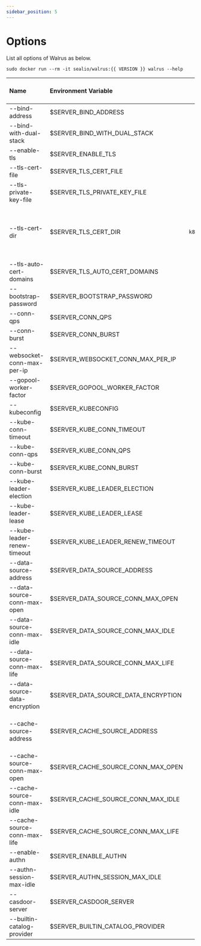 ```yaml
---
sidebar_position: 5
---
```


# Options

List all options of Walrus as below.

```shell
sudo docker run --rm -it sealio/walrus:{{ VERSION }} walrus --help
```

| Name | Environment Variable | Default | Usage | Configure Multiple Times? |
| :--- | :--- | :---: | :--- | :---: |
| --bind-address | $SERVER_BIND_ADDRESS | `0.0.0.0` | The IP address on which to listen. | |
| --bind-with-dual-stack | $SERVER_BIND_WITH_DUAL_STACK | `true` | Enable dual stack socket listening. | |
| --enable-tls | $SERVER_ENABLE_TLS | `true` | Enable HTTPs. | |
| --tls-cert-file | $SERVER_TLS_CERT_FILE |  | The file containing the default x509 certificate for HTTPS. If any CA certs, concatenated after server cert file. | |
| --tls-private-key-file | $SERVER_TLS_PRIVATE_KEY_FILE |  | The file containing the default x509 private key matching --tls-cert-file. | |
| --tls-cert-dir | $SERVER_TLS_CERT_DIR | `k8s:///secrets` | The directory where the TLS certs are located. If --tls-cert-file and --tls-private-key-file are provided, this flag will be ignored. If --tls-cert-file and --tls-private-key-file are not provided, the certificate and key of auto-signed or self-signed are saved to where this flag specified. By default, the keypair are saved to the hosted Kubernetes cluster with 'k8s:///secrets', which can be shared between multiple instances for high availability. If you wanna saving to the local directory, use '/path/to/save' please, and make sure the directory is writable between multiple instances. | |
| --tls-auto-cert-domains | $SERVER_TLS_AUTO_CERT_DOMAINS | | The domains to accept ACME HTTP-01 or TLS-ALPN-01 challenge to generate HTTPS x509 certificate and private key, and saved to the directory specified by --tls-cert-dir. If --tls-cert-file and --tls-key-file are provided, this flag will be ignored. | Y |
| --bootstrap-password | $SERVER_BOOTSTRAP_PASSWORD | | The password to bootstrap instead of random generating. | |
| --conn-qps | $SERVER_CONN_QPS | `10` | The qps(maximum average number per second) when dialing the server. | |
| --conn-burst | $SERVER_CONN_BURST | `20` | The burst(maximum number at the same moment) when dialing the server. | |
| --websocket-conn-max-per-ip | $SERVER_WEBSOCKET_CONN_MAX_PER_IP | `25` | The maximum number of websocket connections per IP. | |
| --gopool-worker-factor | $SERVER_GOPOOL_WORKER_FACTOR | `25` | The gopool worker factor determines the number of tasks of the goroutine worker pool,it is calculated by the number of CPU cores multiplied by this factor. | |
| --kubeconfig | $SERVER_KUBECONFIG | | The configuration path of the worker kubernetes cluster. | |
| --kube-conn-timeout | $SERVER_KUBE_CONN_TIMEOUT | `5m` | The timeout for dialing the worker kubernetes cluster. | |
| --kube-conn-qps | $SERVER_KUBE_CONN_QPS | `16` | The qps(maximum average number per second) when dialing the worker kubernetes cluster. | |
| --kube-conn-burst | $SERVER_KUBE_CONN_BURST | `64` | The burst(maximum number at the same moment) when dialing the worker kubernetes cluster. | |
| --kube-leader-election | $SERVER_KUBE_LEADER_ELECTION | `true` | The config to determines whether or not to use leader election, leader election is primarily used in multi-instance deployments. | |
| --kube-leader-lease | $SERVER_KUBE_LEADER_LEASE | `15s` | The duration to keep the leadership. If --kube-leader-election=false, this flag will be ignored. When the network environment is not ideal or do not want to cause frequent access to the cluster, please increase the value appropriately. | |
| --kube-leader-renew-timeout | $SERVER_KUBE_LEADER_RENEW_TIMEOUT | `10s` | The duration to renew the leadership before give up, must be less than the duration of --kube-leader-lease.If --kube-leader-election=false, this flag will be ignored. When the network environment is not ideal, please increase the value appropriately. | |
| --data-source-address | $SERVER_DATA_SOURCE_ADDRESS | | The addresses for connecting data source, e.g. Postgres(postgres://[username[:password]@]host[:port]/dbname[?param1=value1&...&paramN=valueN]). | |
| --data-source-conn-max-open | $SERVER_DATA_SOURCE_CONN_MAX_OPEN | `15` | The maximum opening connections for connecting data source. | |
| --data-source-conn-max-idle | $SERVER_DATA_SOURCE_CONN_MAX_IDLE | `5` | The maximum idling connections for connecting data source. | |
| --data-source-conn-max-life | $SERVER_DATA_SOURCE_CONN_MAX_LIFE | `10m` | The maximum lifetime for connecting data source. | |
| --data-source-data-encryption | $SERVER_DATA_SOURCE_DATA_ENCRYPTION | | The algorithm and key(in-hex string) for encrypting the user credentials storing in data source, e.g. aesgcm:3a9b4000d0ad8fbcd01eb922231d395d, aesgcm:b4d1c09dcf62214a05d85548b9217b34da63224d2605938abb6bf384050d2222. | |
| --cache-source-address | $SERVER_CACHE_SOURCE_ADDRESS | | The addresses for connecting cache source, e.g. Redis(redis://[username[:password]@]host[:port]/dbname[?param1=value1&...&paramN=valueN]), Redis Cluster(rediss://[username[:password]@]host[:port]?addr=host2[:port2]&addr=host3[:port3][&param1=value1&...&paramN=valueN]). | |
| --cache-source-conn-max-open | $SERVER_CACHE_SOURCE_CONN_MAX_OPEN | `0` | The maximum opening connections for connecting cache source. | |
| --cache-source-conn-max-idle | $SERVER_CACHE_SOURCE_CONN_MAX_IDLE | `0` | The maximum idling connections for connecting cache source. | |
| --cache-source-conn-max-life | $SERVER_CACHE_SOURCE_CONN_MAX_LIFE | `0s` | The maximum lifetime for connecting cache source. | |
| --enable-authn | $SERVER_ENABLE_AUTHN | `true` | Enable authentication. | |
| --authn-session-max-idle | $SERVER_AUTHN_SESSION_MAX_IDLE | `30m` | The maximum idling duration for keeping authenticated session, it represents the max-age of authenticated cookie. | |
| --casdoor-server | $SERVER_CASDOOR_SERVER | | The URL for connecting external casdoor server. | |
| --builtin-catalog-provider | $SERVER_BUILTIN_CATALOG_PROVIDER | `github` | Specify the provider type for creating builtin catalogs, select from 'github' or 'gitee'. | | 
